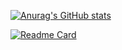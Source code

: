 [![Anurag's GitHub stats](https://github-readme-stats.vercel.app/api?username=guihgdias&show_icons=true&theme=midnight-purple)](https://github.com/guihgdias/github-readme-stats)

[![Readme Card](https://github-readme-stats.vercel.app/api/pin/?username=anuraghazra&repo=github-readme-stats)](https://github.com/anuraghazra/github-readme-stats)
